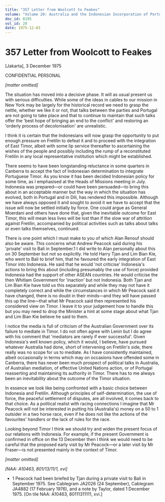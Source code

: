 ```yaml
---
title: "357 Letter from Woolcott to Feakes"
volume: "Volume 20: Australia and the Indonesian Incorporation of Portuguese Timor, 1974-1976"
doc_id: 8195
vol_id: 20
date: 1975-12-03
---
```


# 357 Letter from Woolcott to Feakes

[Jakarta], 3 December 1975

CONFIDENTIAL PERSONAL

_[matter omitted]_

The situation has moved into a decisive phase. It will as usual present us with serious difficulties. While some of the ideas in cables to our mission in New York may be largely for the historical record we need to grasp the nettle, whether we like it or not, that talks between the parties and Portugal are not going to take place and that to continue to maintain that such talks offer the 'best hope of bringing an end to the conflict' and restoring an 'orderly process of decolonisation' are unrealistic.

I think it is certain that the Indonesians will now grasp the opportunity to put enough pressure on Fretilin to defeat it and to proceed with the integration of East Timor, albeit with some lip service thereafter to ascertaining the wishes of the people and possibly including the rump of a reconstituted Fretilin in any local representative institution which might be established.

There seems to have been longstanding reluctance in some quarters in Canberra to accept the fact of Indonesian determination to integrate Portuguese Timor. As you know it has been decided Indonesian policy for some time, as I emphasised at the Heads of Missions meeting in July. Indonesia was prepared—or could have been persuaded—to bring this about in an acceptable manner but the way in which the situation has evolved, both in Portugal and in Dili, has rendered this impossible. Although we have always opposed it and sought to avoid it we have to accept that the issue will now be settled initially by force. One could argue as General Moerdani and others have done that, given the inevitable outcome for East Timor, this will mean less lives will be lost than if the slow war of attrition against Fretilin, accompanied by political activities such as talks about talks or even talks themselves, continued.

There is one point which I must make to you of which Alan Renouf should also be aware. This concerns what Andrew Peacock said during his 'private' visit to Bali in September.1 I did write to Alan personally about this on 30 September but not so explicitly. He told Harry Tjan and Lim Bian Kie, who went to Bali to brief him, that he favoured the early integration of East Timor into Indonesia. He said that he would 'not criticise' Indonesia's actions to bring this about (including presumably the use of force) provided Indonesia had the support of other ASEAN countries. He would criticise the then Whitlam Government for 'inaction' but not Indonesia. Both Tjan and Lim Bian Kie have told us this separately and while they may not have it completely correct and while the circumstances in which Mr Peacock said it have changed, there is no doubt in their minds—and they will have passed this up the line—that what Mr Peacock said then represented his considered view on Timor. I leave it to your judgement how to handle this but you may need to drop the Minister a hint at some stage about what Tjan and Lim Bian Kie believe he said to them.

I notice the media is full of criticism of the Australian Government over its failure to mediate in Timor. I do not often agree with Lenin but I do agree with his comment that 'mediators are rarely if ever successful'. Given Indonesia's well known policy, which it would, I believe, have pursued whatever Australia had done, short of intervening on Fretilin's side, there really was no scope for us to mediate. As I have consistently maintained, albeit occasionally in terms which may on occasions have offended some in Canberra, there has never been much prospect of political talks in Australia, of Australian mediation, of effective United Nations action, or of Portugal reasserting and maintaining its authority in Timor. There has to me always been an inevitability about the outcome of the Timor situation.

In essence we look like being confronted with a basic choice between Indonesia and Fretilin. Although principles of self-determination, the use of force, the peaceful settlement of disputes, are all involved, it comes back to that choice. As a political realist with racing connections I imagine that Mr Peacock will not be interested in putting his (Australia's) money on a 50 to 1 outsider in a two horse race, even if he does not like the actions of the favourites' handlers or the lack of rules for the race.

Looking beyond Timor I think we should try and widen the present focus of our relations with Indonesia. For example, if the present Government is confirmed in office on the 13 December then I think we would need to be careful that the proposed early visit by Mr Peacock—or a later visit by Mr Fraser—is not presented mainly in the context of Timor. 

_[matter omitted]_

_[NAA: A10463, 801/13/11/1, xvi]_

  * 1 Peacock had been briefed by Tjan during a private visit to Bali in September 1975. See Cablegram JA2026 (24 September), Cablegram JA4882 (17 February 1976), and a note by Taylor, dated 1 December 1975. [On tile NAA: A10463, 80111311111, xvi.]


